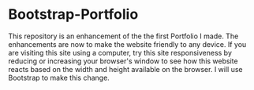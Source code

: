 # Bootstrap-Portfolio
This repository is an enhancement of the the first Portfolio I made. 
The enhancements are now to make the website friendly to any device. 
If you are visiting this site using a computer, try this site responsiveness by reducing or increasing your browser's window to see how this website reacts based on the width and height available on the browser. 
I will use Bootstrap to make this change. 
